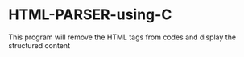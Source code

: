 # HTML-PARSER-using-C
This program will remove the HTML tags from codes and display the  structured content
